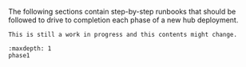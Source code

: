 The following sections contain step-by-step runbooks that should be followed to drive to completion each phase of a new hub deployment.

```{warning}
This is still a work in progress and this contents might change.
```

```{toctree}
:maxdepth: 1
phase1
```
